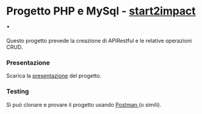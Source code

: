<h1> Progetto PHP e MySql - <a href="https://talent.start2impact.it"> start2impact </a>. </h1>

<p> Questo progetto prevede la creazione di APIRestful e le relative operazioni CRUD. </p>

<h3>Presentazione</h3>
Scarica la <a href="https://github.com/albinaAS93/php_project/files/8764199/Progetto.PHP.e.MySQL.di.Albina.Sela.pdf">presentazione</a> del progetto.

<h3> Testing </h3>

Si può clonare e provare il progetto usando <a href="https://www.postman.com/">Postman </a> (o simili).



